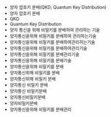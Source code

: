 - 양자 암호키 분배(QKD; Quantum Key Distribution)
- 양자 암호키 분배
- QKD
- Quantum Key Distribution
- 양자 통신을 위해 비밀키를 분배하여 관리하는 기술
- 양자통신을위해 비밀키를 분배하여 관리하는기술
- 양자통신을위해 비밀키를 분배하여관리하는기술
- 양자통신을위해 비밀키를 분배하여관리기술
- 양자통신을위해 비밀키를 분배관리기술
- 양자통신을위해 비밀키를 분배기술
- 양자통신을위해 비밀키를 분배
- 양자통신위해 비밀키를 분배
- 양자통신위해 비밀키 분배
- 양자통신 비밀키 분배
- 양자통신 비밀키분배
- 양자통신비밀키분배
- 양자비밀키분배
- 양자통신을위해 비밀키를 분배관리